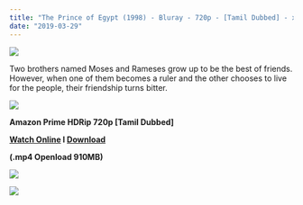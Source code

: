 ```yaml
---
title: "The Prince of Egypt (1998) - Bluray - 720p - [Tamil Dubbed] - x264 - 900MB"
date: "2019-03-29"
---
```


[![](https://4.bp.blogspot.com/-9huEUecWNrE/XJ3GF_fSflI/AAAAAAAAAYw/UQNw5PZpRKIWMMGi9QmqW_7ziuHrHlhwQCLcBGAs/s640/POECS.jpg)](https://4.bp.blogspot.com/-9huEUecWNrE/XJ3GF_fSflI/AAAAAAAAAYw/UQNw5PZpRKIWMMGi9QmqW_7ziuHrHlhwQCLcBGAs/s1600/POECS.jpg)

Two brothers named Moses and Rameses grow up to be the best of friends. However, when one of them becomes a ruler and the other chooses to live for the people, their friendship turns bitter.

[![](https://2.bp.blogspot.com/-fai1ZuUwnbA/XIjy2aT4irI/AAAAAAAAANw/WFW0YRK47_8GLAt3pPBSzBk0GJA6Mk5fgCPcBGAYYCw/s1600/torrborder.gif)](https://2.bp.blogspot.com/-fai1ZuUwnbA/XIjy2aT4irI/AAAAAAAAANw/WFW0YRK47_8GLAt3pPBSzBk0GJA6Mk5fgCPcBGAYYCw/s1600/torrborder.gif)

**Amazon Prime HDRip 720p \[Tamil Dubbed\]**

**[Watch Online](https://toonnetworktamilvideos.blogspot.com/p/the-prince-of-egypt-1998.html) I [Download](https://openload.co/embed/pI4tSYJ-3w4/)** 

**(.mp4 Openload 910MB)**

[![](https://2.bp.blogspot.com/-fai1ZuUwnbA/XIjy2aT4irI/AAAAAAAAANw/WFW0YRK47_8GLAt3pPBSzBk0GJA6Mk5fgCPcBGAYYCw/s1600/torrborder.gif)](https://2.bp.blogspot.com/-fai1ZuUwnbA/XIjy2aT4irI/AAAAAAAAANw/WFW0YRK47_8GLAt3pPBSzBk0GJA6Mk5fgCPcBGAYYCw/s1600/torrborder.gif)

![](https://thumb.oloadcdn.net/splash/pI4tSYJ-3w4/H4Gu3ifBy7c.jpg)
